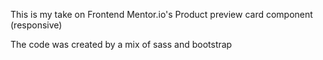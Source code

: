 This is  my take on Frontend Mentor.io's Product preview card component (responsive)

The code was created by a mix of sass and bootstrap


